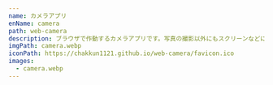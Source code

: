 ```yaml
---
name: カメラアプリ
enName: camera
path: web-camera
description: ブラウザで作動するカメラアプリです。写真の撮影以外にもスクリーンなどにカメラの映像を映すときにも使えます。写真やカメラの映像は外部に送信していません。
imgPath: camera.webp
iconPath: https://chakkun1121.github.io/web-camera/favicon.ico
images:
  - camera.webp
---
```

